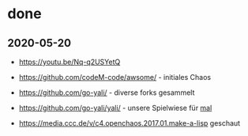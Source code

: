 # done

## 2020-05-20
- https://youtu.be/Nq-q2USYetQ

- https://github.com/codeM-code/awsome/ - initiales Chaos
- https://github.com/go-yali/ - diverse forks gesammelt
- https://github.com/go-yali/yali/ - unsere Spielwiese für [mal](mal.md)
- https://media.ccc.de/v/c4.openchaos.2017.01.make-a-lisp geschaut